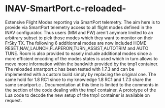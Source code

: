 # INAV-SmartPort.c-reloaded-
Extensive  Flight Modes  reporting  via SmartPort telemetry.
The aim here is to provide via SmartPort telemetry  access to all flight modes  defined in the INAV configurator.
Thus users (MM and FW) aren't anymore limited to an arbitrary subset to pick those modes which they want to monitor on their FrSky TX.
The following 6 additionnal modes are now included HOME RESET,NAV_LAUNCH,FLAPERON,TURN_ASSIST,AUTOTRIM and AUTO TUNE.
Room is also provided  to easely  include additional  modes since a more efficient encoding of the modes states is used which in turn allows  to move more information within the bandwith provided by the tmp1 container.
The reloaded  smartport.c has been tested with 1.7.3 and can be implemented with a custom build simply by replacing the original one.
The same hold for  1.8 RC1 since to my knowledge  1.8 RC1 and 1.7.3 share the same smartport.c .
Documentation at this time is limited to the comments in the section of the  code  dealing with the tmp1 container.
A prototype of the Lua code to decode the new setup of the tmp1 container is available on request.
